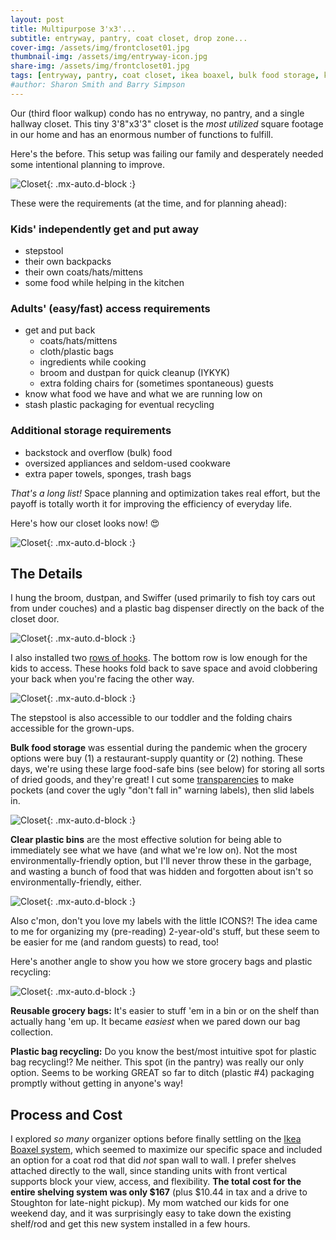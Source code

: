 ```yaml
---
layout: post
title: Multipurpose 3'x3'...
subtitle: entryway, pantry, coat closet, drop zone...
cover-img: /assets/img/frontcloset01.jpg
thumbnail-img: /assets/img/entryway-icon.jpg
share-img: /assets/img/frontcloset01.jpg
tags: [entryway, pantry, coat closet, ikea boaxel, bulk food storage, kids storage, labels]
#author: Sharon Smith and Barry Simpson
---
```


Our (third floor walkup) condo has no entryway, no pantry, and a single hallway closet. This tiny 3'8"x3'3" closet is the 
*most utilized* square footage in our home and has an enormous number of functions to fulfill. 

Here's the before. This setup was  failing our family and desperately needed some intentional planning to improve.

![Closet](../assets/img/frontcloset07.jpg){: .mx-auto.d-block :}

These were the requirements (at the time, and for planning ahead): 

### Kids' independently get and put away
* stepstool
* their own backpacks
* their own coats/hats/mittens
* some food while helping in the kitchen

### Adults' (easy/fast) access requirements
* get and put back
  * coats/hats/mittens
  * cloth/plastic bags
  * ingredients while cooking 
  * broom and dustpan for quick cleanup (IYKYK)
  * extra folding chairs for (sometimes spontaneous) guests
* know what food we have and what we are running low on
* stash plastic packaging for eventual recycling

### Additional storage requirements
* backstock and overflow (bulk) food
* oversized appliances and seldom-used cookware
* extra paper towels, sponges, trash bags

*That's a long list!* Space planning and optimization takes real effort, but the payoff is totally worth it for 
improving the efficiency of everyday life. 

Here's how our closet looks now! :heart_eyes:

![Closet](../assets/img/frontcloset01.jpg){: .mx-auto.d-block :}

## The Details

I hung the broom, dustpan, and Swiffer (used primarily to fish toy cars out from under couches) and a 
plastic bag dispenser directly on the back of the closet door.

![Closet](../assets/img/frontcloset06.jpg){: .mx-auto.d-block :}

I also installed two [rows of hooks](https://www.amazon.com/gp/product/B08TLX2Y75/). The bottom row is low enough for the kids to access. These hooks fold back to save space and avoid clobbering your back when you're facing the other way.

![Closet](../assets/img/frontcloset05.jpg){: .mx-auto.d-block :}

The stepstool is also accessible to our toddler and the folding chairs accessible for the grown-ups.

**Bulk food storage** was essential during the pandemic when the grocery options were buy (1) a restaurant-supply quantity or (2) nothing. 
These days, we're using these large food-safe bins (see below) for storing all sorts of dried goods, and they're great! 
I cut some [transparencies](https://www.amazon.com/dp/B091BVB3GF) to make pockets (and cover the ugly "don't fall in" warning labels), then slid labels in.

![Closet](../assets/img/frontcloset04.jpg){: .mx-auto.d-block :}

**Clear plastic bins** are the most effective solution for being able to immediately see what we have (and what we're low on). 
Not the most environmentally-friendly option, but I'll never throw these in the garbage, and wasting a bunch of food that was hidden and forgotten about isn't so environmentally-friendly, either. 

![Closet](../assets/img/frontcloset03.jpg){: .mx-auto.d-block :}

Also c'mon, don't you love my labels with the little ICONS?! The idea came to me for organizing my (pre-reading) 2-year-old's stuff, 
but these seem to be easier for me (and random guests) to read, too!

Here's another angle to show you how we store grocery bags and plastic recycling:

![Closet](../assets/img/frontcloset02.jpg){: .mx-auto.d-block :}

**Reusable grocery bags:** It's easier to stuff 'em in a bin or on the shelf than actually hang 'em up. 
It became *easiest* when we pared down our bag collection. 

**Plastic bag recycling:** Do you know the best/most intuitive spot for plastic bag recycling!? Me neither. This spot (in the pantry) was really our only option.
Seems to be working GREAT so far to ditch (plastic #4) packaging promptly without getting in anyone's way!

## Process and Cost

I explored *so many* organizer options before finally settling on the [Ikea Boaxel system](https://www.ikea.com/us/en/cat/boaxel-system-47394/), which seemed to maximize 
our specific space and included an option for a coat rod that did *not* span wall to wall. 
I prefer shelves attached directly to the wall, since standing units with front vertical supports block your view, access, and flexibility. 
**The total cost for the entire shelving system was only $167** (plus $10.44 in tax and a drive to Stoughton for late-night pickup). My mom watched our kids for one weekend day, and
it was surprisingly easy to take down the existing shelf/rod and get this new system installed in a few hours.